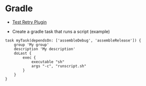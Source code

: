 # Gradle

- [Test Retry Plugin](https://plugins.gradle.org/plugin/org.gradle.test-retry)

- Create a gradle task that runs a script (example)

```
task myTask(dependsOn: ['assembleDebug', 'assembleRelease']) {
    group 'My group'
    description 'My description'
    doLast {
        exec {
            executable "sh"
            args "-c", "runscript.sh"
        }
    }
}

```